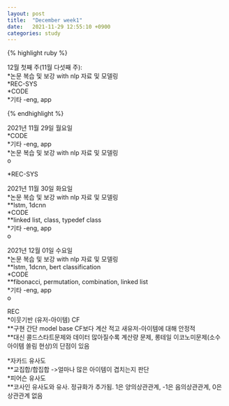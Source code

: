 ```yaml
---
layout: post
title:  "December week1"
date:   2021-11-29 12:55:10 +0900
categories: study
---
```





{% highlight ruby %}

12월 첫째 주(11월 다섯째 주):  
*논문 복습 및 보강 with nlp 자료 및 모델링  
*REC-SYS  
*CODE  
*기타  -eng, app  



{% endhighlight %}

2021년 11월 29일 월요일  
*CODE  
*기타  -eng, app  
*논문 복습 및 보강 with nlp 자료 및 모델링  
o  


*REC-SYS  


2021년 11월 30일 화요일  
*논문 복습 및 보강 with nlp 자료 및 모델링  
**lstm, 1dcnn  
*CODE  
**linked list, class, typedef class  
*기타  -eng, app  
o  



2021년 12월 01일 수요일  
*논문 복습 및 보강 with nlp 자료 및 모델링  
**lstm, 1dcnn, bert classification  
*CODE  
**fibonacci, permutation, combination, linked list  
*기타  -eng, app  
o  






























REC  
*이웃기반 (유저-아이템) CF  
**구현 간단 model base CF보다 계산 적고 새유저-아이템에 대해 안정적  
**대신 콜드스타트문제와 데이터 많아질수록 계산량 문제, 롱테일 이코노미문제(소수 아이템 쏠림 현상)의 단점이 있음  

*자카드 유사도  
**교집합/합집합 ->얼마나 많은 아이템이 겹치는지 판단  
*피어슨 유사도  
**코사인 유사도와 유사. 정규화가 추가됨. 1은 양의상관관계, -1은 음의상관관계, 0은 상관관계 없음  











